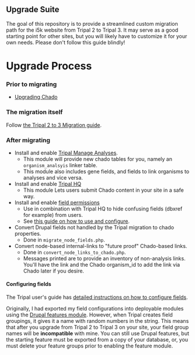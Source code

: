 ## Upgrade Suite

The goal of this repository is to provide a streamlined custom migration path for the i5k website from Tripal 2 to Tripal 3.  It may serve as a good starting point for other sites, but you will likely have to customize it for your own needs.  Please don't follow this guide blindly!


# Upgrade Process

### Prior to migrating

* [Upgrading Chado](Upgrading_chado_1.2_to_1.3.md)




### The migration itself

Follow [the Tripal 2 to 3 Migration guide](https://tripal.readthedocs.io/en/latest/user_guide/install_tripal/upgrade_from_tripal2.html).

### After migrating

* Install and enable [Tripal Manage Analyses](https://github.com/statonlab/tripal_manage_analyses).
  - This module will provide new chado tables for you, namely an `organism_analsyis` linker table.
  - This module also includes gene fields, and fields to link organisms to analyses and vice versa.
* Install and enable [Tripal HQ](https://github.com/statonlab/tripal_hq)
  - This module Lets users submit Chado content in your site in a safe way.
* Install and enable [field permissions](https://www.drupal.org/project/field_permissions)
  - Use in combination with Tripal HQ to hide confusing fields (dbxref for example) from users.
  - See [this guide on how to use and configure](https://tripal.readthedocs.io/en/latest/user_guide/content_types/field_permissions.html?).
* Convert Drupal fields not handled by the Tripal migration to chado properties.
  - Done in `migrate_node_fields.php`.
* Convert node-based internal-links to "future proof" Chado-based links.
  - Done in `convert_node_links_to_chado.php`.
  - Messages printed are to provide an inventory of non-analysis links.  You'll have the link and the Chado organism_id to add the link via Chado later if you desire.




#### Configuring fields

The Tripal user's guide has [detailed instructions on how to configure fields](https://tripal.readthedocs.io/en/latest/user_guide/content_types/configuring_page_display.html#rearranging-fields).


Originally, I had exported my field configurations into deployable modules using the [Drupal features module](https://www.drupal.org/project/features).  However, when Tripal creates field groupings, it gives it a name with random numbers in the string.  This means that after you upgrade from Tripal 2 to Tripal 3 on your site, your field group names will be **incompatible** with mine.  You can still use Drupal features, but the starting feature must be exported from a copy of your database, or, you must delete your feature groups prior to enabling the feature module.
